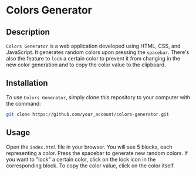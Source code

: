 
# Colors Generator

## Description

`Colors Generator` is a web application developed using HTML, CSS, and JavaScript. It generates random colors upon pressing the `spacebar`. There's also the feature to `lock` a certain color to prevent it from changing in the new color generation and to copy the color value to the clipboard.

## Installation

To use `Colors Generator`, simply clone this repository to your computer with the command:

```bash
git clone https://github.com/your_account/colors-generator.git
```

## Usage

Open the `index.html` file in your browser. You will see 5 blocks, each representing a color. Press the spacebar to generate new random colors. If you want to "lock" a certain color, click on the lock icon in the corresponding block. To copy the color value, click on the color itself.
